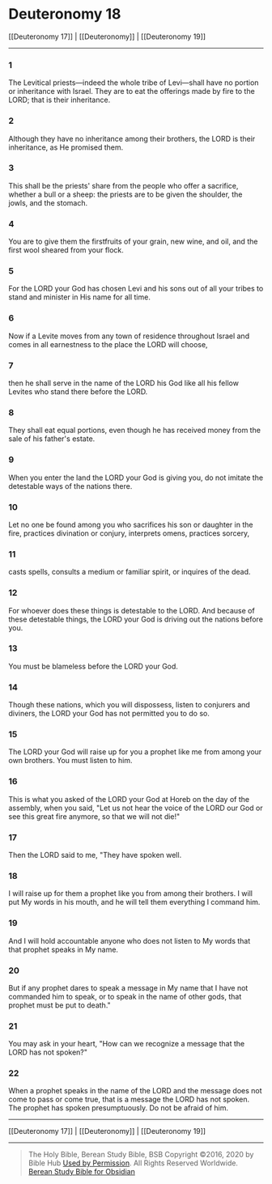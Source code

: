 # Deuteronomy 18

[[Deuteronomy 17]] | [[Deuteronomy]] | [[Deuteronomy 19]]

---

### 1
The Levitical priests—indeed the whole tribe of Levi—shall have no portion or inheritance with Israel. They are to eat the offerings made by fire to the LORD; that is their inheritance.

### 2
Although they have no inheritance among their brothers, the LORD is their inheritance, as He promised them.

### 3
This shall be the priests' share from the people who offer a sacrifice, whether a bull or a sheep: the priests are to be given the shoulder, the jowls, and the stomach.

### 4
You are to give them the firstfruits of your grain, new wine, and oil, and the first wool sheared from your flock.

### 5
For the LORD your God has chosen Levi and his sons out of all your tribes to stand and minister in His name for all time.

### 6
Now if a Levite moves from any town of residence throughout Israel and comes in all earnestness to the place the LORD will choose,

### 7
then he shall serve in the name of the LORD his God like all his fellow Levites who stand there before the LORD.

### 8
They shall eat equal portions, even though he has received money from the sale of his father's estate.

### 9
When you enter the land the LORD your God is giving you, do not imitate the detestable ways of the nations there.

### 10
Let no one be found among you who sacrifices his son or daughter in the fire, practices divination or conjury, interprets omens, practices sorcery,

### 11
casts spells, consults a medium or familiar spirit, or inquires of the dead.

### 12
For whoever does these things is detestable to the LORD. And because of these detestable things, the LORD your God is driving out the nations before you.

### 13
You must be blameless before the LORD your God.

### 14
Though these nations, which you will dispossess, listen to conjurers and diviners, the LORD your God has not permitted you to do so.

### 15
The LORD your God will raise up for you a prophet like me from among your own brothers. You must listen to him.

### 16
This is what you asked of the LORD your God at Horeb on the day of the assembly, when you said, "Let us not hear the voice of the LORD our God or see this great fire anymore, so that we will not die!"

### 17
Then the LORD said to me, "They have spoken well.

### 18
I will raise up for them a prophet like you from among their brothers. I will put My words in his mouth, and he will tell them everything I command him.

### 19
And I will hold accountable anyone who does not listen to My words that that prophet speaks in My name.

### 20
But if any prophet dares to speak a message in My name that I have not commanded him to speak, or to speak in the name of other gods, that prophet must be put to death."

### 21
You may ask in your heart, "How can we recognize a message that the LORD has not spoken?"

### 22
When a prophet speaks in the name of the LORD and the message does not come to pass or come true, that is a message the LORD has not spoken. The prophet has spoken presumptuously. Do not be afraid of him.

---

[[Deuteronomy 17]] | [[Deuteronomy]] | [[Deuteronomy 19]]

---

> The Holy Bible, Berean Study Bible, BSB
> Copyright &copy;2016, 2020 by Bible Hub
> [Used by Permission](https://berean.bible/terms.htm). All Rights Reserved Worldwide.
> [Berean Study Bible for Obsidian](https://github.com/gapmiss/berean-study-bible-for-obsidian)</small>

